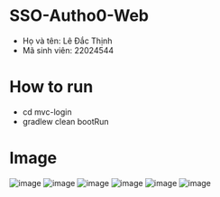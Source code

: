 # SSO-Autho0-Web
- Họ và tên: Lê Đắc Thịnh
- Mã sinh viên: 22024544

# How to run
- cd mvc-login
- gradlew clean bootRun

# Image
![image](https://github.com/user-attachments/assets/f1b81880-2ad0-4979-8469-bdbc805b2241)
![image](https://github.com/user-attachments/assets/054ed36a-6fc2-4117-81d6-ca448bea0f54)
![image](https://github.com/user-attachments/assets/413ae55d-8af5-4caa-8dac-efa9514b12e2)
![image](https://github.com/user-attachments/assets/17807612-f6a8-44ff-ae5a-617c3dc22d3c)
![image](https://github.com/user-attachments/assets/c1f988b1-53bd-48ee-85d4-4d20b80f0704)
![image](https://github.com/user-attachments/assets/7ca335c9-00aa-4263-9a75-5e4b2ef50e7a)
